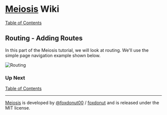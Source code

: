 # [Meiosis](http://meiosis.js.org) Wiki

[Table of Contents](toc.html)

## Routing - Adding Routes

In this part of the Meiosis tutorial, we will look at routing. We'll use the simple page
navigation example shown below.

![Routing](routing-example.gif)


### Up Next


[Table of Contents](toc.html)

-----

[Meiosis](http://meiosis.js.org) is developed by [@foxdonut00](http://twitter.com/foxdonut00) / [foxdonut](https://github.com/foxdonut) and is released under the MIT license.
